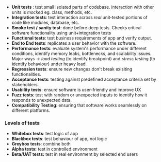 - **Unit tests** : test small isolated parts of codebase. Interaction with other units is *mocked* eg. class, methods, etc.
- **Integration tests**: test interaction across *real* unit-tested portions of code like modules, database, etc.
- **Smoke test / sanity test**: done before deep tests. Checks critical software functionality using unit+integration tests
- **Functional tests**: test business requirements of app and verify output.
- **End to End tests**: replicates a user behavior with the software.
- **Performance tests**: evaluate system's performance under different conditions, identify memory leaks, bottlenecks, and scalability issues. Major ways -> *load testing* (to identify breakpoint) and *stress testing* (to identify behaviour) under heavy load.
- **Regression tests**: ensure new changes don't break exisiting functionalities.
- **Acceptance tests**: testing against predefined acceptance criteria set by stakeholders.
- **Usability tests**: ensure software is user-friendly and improve UX
- **Fuzz tests**: test with random or unexpected inputs to identify how it responds to unexpected data.
- **Compatibility Testing**: ensuring that software works seamlessly on different platforms.

### Levels of tests
- **Whitebox tests**: test logic of app
- **Blackbox tests**: test behaviour of app, not logic
- **Greybox tests**: combine both
- **Alpha tests:** test in controlled environment
- **Beta/UAT tests:** test in real environment by selected end users